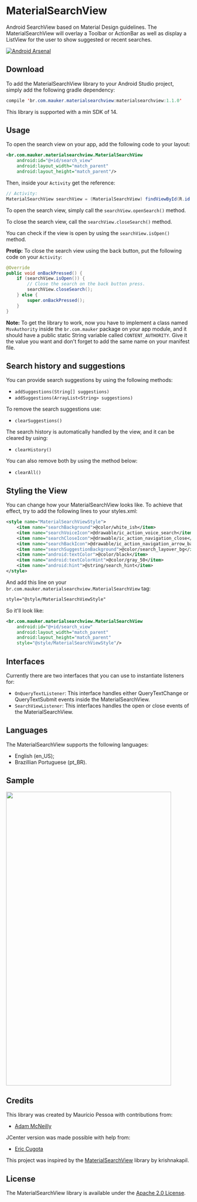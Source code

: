 # MaterialSearchView
Android SearchView based on Material Design guidelines. The MaterialSearchView will overlay a Toolbar or ActionBar as well as display a ListView for the user to show suggested or recent searches.

[![Android Arsenal](https://img.shields.io/badge/Android%20Arsenal-MaterialSearchView-green.svg?style=true)](https://android-arsenal.com/details/1/3469)

## Download
To add the MaterialSearchView library to your Android Studio project, simply add the following gradle dependency:
```java
compile 'br.com.mauker.materialsearchview:materialsearchview:1.1.0'
```

This library is supported with a min SDK of 14.

## Usage

To open the search view on your app, add the following code to your layout:

```xml
<br.com.mauker.materialsearchview.MaterialSearchView
    android:id="@+id/search_view"
    android:layout_width="match_parent"
    android:layout_height="match_parent"/>
```    

Then, inside your `Activity` get the reference:

```java
// Activity:
MaterialSearchView searchView = (MaterialSearchView) findViewById(R.id.search_view);
```

To open the search view, simply call the `searchView.openSearch()` method.

To close the search view, call the `searchView.closeSearch()` method.

You can check if the view is open by using the `searchView.isOpen()` method.

**Protip:** To close the search view using the back button, put the following code on your `Activity`:

```java
@Override
public void onBackPressed() {
    if (searchView.isOpen()) {
        // Close the search on the back button press.
        searchView.closeSearch();
    } else {
        super.onBackPressed();
    }
}
```

**Note:** To get the library to work, now you have to implement a class 
named `MsvAuthority` inside the `br.com.mauker` package on your app module,
and it should have a public static String variable called `CONTENT_AUTHORITY`.
Give it the value you want and don't forget to add the same name on your
manifest file.

## Search history and suggestions

You can provide search suggestions by using the following methods:

- `addSuggestions(String[] suggestions)`
- `addSuggestions(ArrayList<String> suggestions)`

To remove the search suggestions use:

- `clearSuggestions()`

The search history is automatically handled by the view, and it can be cleared by using:

- `clearHistory()`

You can also remove both by using the method below:

- `clearAll()`

## Styling the View

You can change how your MaterialSearchView looks like. To achieve that effect, try to add the following lines to your styles.xml:

```xml
<style name="MaterialSearchViewStyle">
    <item name="searchBackground">@color/white_ish</item>
    <item name="searchVoiceIcon">@drawable/ic_action_voice_search</item>
    <item name="searchCloseIcon">@drawable/ic_action_navigation_close</item>
    <item name="searchBackIcon">@drawable/ic_action_navigation_arrow_back</item>
    <item name="searchSuggestionBackground">@color/search_layover_bg</item>
    <item name="android:textColor">@color/black</item>
    <item name="android:textColorHint">@color/gray_50</item>
    <item name="android:hint">@string/search_hint</item>
</style>
```

And add this line on your `br.com.mauker.materialsearchview.MaterialSearchView` tag:

```xml
style="@style/MaterialSearchViewStyle"
```

So it'll look like:

```xml
<br.com.mauker.materialsearchview.MaterialSearchView
    android:id="@+id/search_view"
    android:layout_width="match_parent"
    android:layout_height="match_parent"
    style="@style/MaterialSearchViewStyle"/>
```

## Interfaces
Currently there are two interfaces that you can use to instantiate listeners for:

- `OnQueryTextListener`: This interface handles either QueryTextChange or QueryTextSubmit events inside the MaterialSearchView.
- `SearchViewListener`: This interfaces handles the open or close events of the MaterialSearchView.


## Languages

The MaterialSearchView supports the following languages:

- English (en_US);
- Brazillian Portuguese (pt_BR).

## Sample
<img src='http://i.stack.imgur.com/C5LA4.gif' width='450' height='800' />

## Credits
This library was created by Maurício Pessoa with contributions from:
- [Adam McNeilly](http://adammcneilly.com)

JCenter version was made possible with help from:

- [Eric Cugota](https://github.com/tryadelion)

This project was inspired by the [MaterialSearchView](https://github.com/krishnakapil/MaterialSeachView) library by krishnakapil.

## License
The MaterialSearchView library is available under the [Apache 2.0 License](http://www.apache.org/licenses/LICENSE-2.0).
